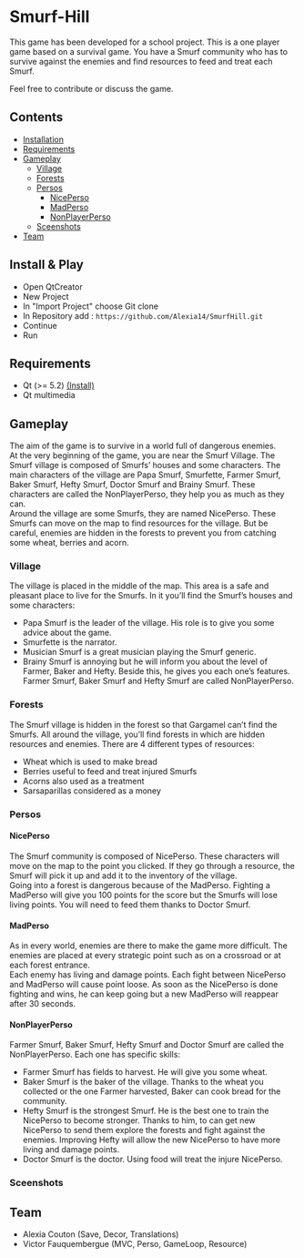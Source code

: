 # Smurf-Hill

This game has been developed for a school project. This is a one player game based on a survival game. You have a Smurf community who has to survive against the enemies and find resources to feed and treat each Smurf.

Feel free to contribute or discuss the game.

## Contents

  * [Installation][Installation]
  * [Requirements][Requirements]
  * [Gameplay][Gameplay]
    * [Village][Village]
    * [Forests][Forests]
    * [Persos][Persos]
      * [NicePerso][NicePerso]
      * [MadPerso][MadPerso]
      * [NonPlayerPerso][NonPlayerPerso]
    * [Sceenshots][Screenshots]
  * [Team][Team]
  
## Install & Play

* Open QtCreator
* New Project
* In "Import Project" choose Git clone
* In Repository add : ```https://github.com/Alexia14/SmurfHill.git```
* Continue
* Run

## Requirements 

* Qt (>= 5.2) [(Install)][Qt]
* Qt multimedia

## Gameplay

The aim of the game is to survive in a world full of dangerous enemies.<br/>
At the very beginning of the game, you are near the Smurf Village. The Smurf village is composed of Smurfs’ houses and some characters. The main characters of the village are Papa Smurf, Smurfette, Farmer Smurf, Baker Smurf, Hefty Smurf, Doctor Smurf and Brainy Smurf. These characters are called the NonPlayerPerso, they help you as much as they can.<br/>
Around the village are some Smurfs, they are named NicePerso. These Smurfs can move on the map to find resources for the village. But be careful, enemies are hidden in the forests to prevent you from catching some wheat, berries and acorn.

### Village

The village is placed in the middle of the map. This area is a safe and pleasant place to live for the Smurfs. In it you’ll find the Smurf’s houses and some characters:
-	Papa Smurf is the leader of the village. His role is to give you some advice about the game.
-	Smurfette is the narrator.
-	Musician Smurf is a great musician playing the Smurf generic.
-	Brainy Smurf is annoying but he will inform you about the level of Farmer, Baker and Hefty. Beside this, he gives you each one’s features.
Farmer Smurf, Baker Smurf and Hefty Smurf are called NonPlayerPerso.

### Forests

The Smurf village is hidden in the forest so that Gargamel can’t find the Smurfs. All around the village, you’ll find forests in which are hidden resources and enemies.
There are 4 different types of resources:
-	Wheat which is used to make bread
-	Berries useful to feed and treat injured Smurfs
-	Acorns also used as a treatment
-	Sarsaparillas considered as a money

### Persos

#### NicePerso

The Smurf community is composed of NicePerso. These characters will move on the map to the point you clicked. If they go through a resource, the Smurf will pick it up and add it to the inventory of the village.<br/>
Going into a forest is dangerous because of the MadPerso. Fighting a MadPerso will give you 100 points for the score but the Smurfs will lose living points. You will need to feed them thanks to Doctor Smurf.

#### MadPerso

As in every world, enemies are there to make the game more difficult. The enemies are placed at every strategic point such as on a crossroad or at each forest entrance.<br/>
Each enemy has living and damage points. Each fight between NicePerso and MadPerso will cause point loose. As soon as the NicePerso is done fighting and wins, he can keep going but a new MadPerso will reappear after 30 seconds.

#### NonPlayerPerso

Farmer Smurf, Baker Smurf, Hefty Smurf and Doctor Smurf are called the NonPlayerPerso. Each one has specific skills:
-	Farmer Smurf has fields to harvest. He will give you some wheat.
-	Baker Smurf is the baker of the village. Thanks to the wheat you collected or the one Farmer harvested, Baker can cook bread for the community.
-	Hefty Smurf is the strongest Smurf. He is the best one to train the NicePerso to become stronger. Thanks to him, to can get new NicePerso to send them explore the forests and fight against the enemies. Improving Hefty will allow the new NicePerso to have more living and damage points.
-	Doctor Smurf is the doctor. Using food will treat the injure NicePerso.

### Sceenshots

## Team

- Alexia Couton (Save, Decor, Translations)
- Victor Fauquembergue (MVC, Perso, GameLoop, Resource)

[Installation]: https://github.com/Alexia14/Smurf-Hill/blob/master/README.md#install--play
[Qt]: https://www.qt.io/download
[Requirements]: https://github.com/Alexia14/Smurf-Hill/blob/master/README.md#requirements
[Gameplay]: https://github.com/Alexia14/Smurf-Hill/blob/master/README.md#gameplay
[Village]: https://github.com/Alexia14/Smurf-Hill/blob/master/README.md#village
[Forests]: https://github.com/Alexia14/Smurf-Hill/blob/master/README.md#forests
[Persos]: https://github.com/Alexia14/Smurf-Hill/blob/master/README.md#persos
[NicePerso]: https://github.com/Alexia14/Smurf-Hill//blob/master/README.md#niceperso
[MadPerso]: https://github.com/Alexia14/Smurf-Hill/blob/master/README.md#madperso
[NonPlayerPerso]: https://github.com/Alexia14/Smurf-Hill/blob/master/README.md#nonplayerperso
[Screenshots]: https://github.com/Alexia14/Smurf-Hill/blob/master/README.md#screenshots
[Team]: https://github.com/Alexia14/Smurf-Hill/blob/master/README.md#team-
